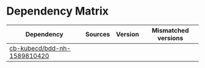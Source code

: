 # Dependency Matrix

Dependency | Sources | Version | Mismatched versions
---------- | ------- | ------- | -------------------
[cb-kubecd/bdd-nh-1589810420](https://github.com/cb-kubecd/bdd-nh-1589810420.git) |  | []() | 
